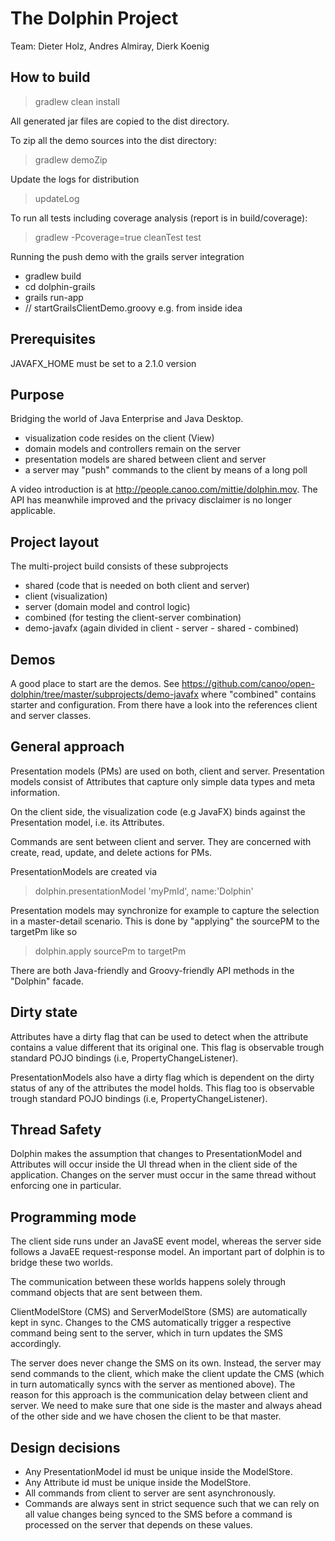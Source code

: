 The Dolphin Project
===================

Team: Dieter Holz, Andres Almiray, Dierk Koenig

How to build
------------
> gradlew clean install

All generated jar files are copied to the dist directory.

To zip all the demo sources into the dist directory:
> gradlew demoZip

Update the logs for distribution
> updateLog

To run all tests including coverage analysis
(report is in build/coverage):
> gradlew -Pcoverage=true cleanTest test

Running the push demo with the grails server integration
- gradlew build
- cd dolphin-grails
- grails run-app
- // startGrailsClientDemo.groovy e.g. from inside idea

Prerequisites
-------------
JAVAFX_HOME must be set to a 2.1.0 version

Purpose
-------
Bridging the world of Java Enterprise and Java Desktop.
- visualization code resides on the client (View)
- domain models and controllers remain on the server
- presentation models are shared between client and server
- a server may "push" commands to the client by means of a long poll

A video introduction is at http://people.canoo.com/mittie/dolphin.mov.
The API has meanwhile improved and the privacy disclaimer is no longer applicable.

Project layout
--------------
The multi-project build consists of these subprojects

- shared (code that is needed on both client and server)
- client (visualization)
- server (domain model and control logic)
- combined (for testing the client-server combination)
- demo-javafx   (again divided in client - server - shared - combined)
                                                        
Demos
-----
A good place to start are the demos.
See https://github.com/canoo/open-dolphin/tree/master/subprojects/demo-javafx
where "combined" contains starter and configuration. From there have a look
into the references client and server classes.

General approach
----------------
Presentation models (PMs) are used on both, client and server.
Presentation models consist of Attributes that capture only simple data types and meta information.

On the client side, the visualization code (e.g JavaFX) binds
against the Presentation model, i.e. its Attributes.

Commands are sent between client and server. They are 
concerned with create, read, update, and delete actions
for PMs. 

PresentationModels are created via
>    dolphin.presentationModel 'myPmId', name:'Dolphin'

Presentation models may synchronize for example to capture
the selection in a master-detail scenario. This is done by "applying"
the sourcePM to the targetPm like so
>    dolphin.apply sourcePm to targetPm
    
There are both Java-friendly and Groovy-friendly API methods in the "Dolphin" facade.

Dirty state
-----------
Attributes have a dirty flag that can be used to detect when the attribute
contains a value different that its original one. This flag is observable trough
standard POJO bindings (i.e, PropertyChangeListener).

PresentationModels also have a dirty flag which is dependent on the dirty status
of any of the attributes the model holds. This flag too is observable trough
standard POJO bindings (i.e, PropertyChangeListener).

Thread Safety
-------------
Dolphin makes the assumption that changes to PresentationModel and Attributes will
occur inside the UI thread when in the client side of the application. Changes on
the server must occur in the same thread without enforcing one in particular.

Programming mode
----------------
The client side runs under an JavaSE event model, whereas the server side follows
a JavaEE request-response model. An important part of dolphin is to bridge these
two worlds.

The communication between these worlds happens solely through command objects
that are sent between them.

ClientModelStore (CMS) and ServerModelStore (SMS) are automatically kept in sync.
Changes to the CMS automatically trigger a respective command being sent to the
server, which in turn updates the SMS accordingly.

The server does never change the SMS on its own. Instead, the server may send
commands to the client, which make the client update the CMS (which in turn automatically
syncs with the server as mentioned above).
The reason for this approach is the communication delay between client and server.
We need to make sure that one side is the master and always ahead of the other
side and we have chosen the client to be that master.

Design decisions
----------------
- Any PresentationModel id must be unique inside the ModelStore.
- Any Attribute id must be unique inside the ModelStore.
- All commands from client to server are sent asynchronously.
- Commands are always sent in strict sequence such that we can rely on all
  value changes being synced to the SMS before a command is processed on the
  server that depends on these values.
